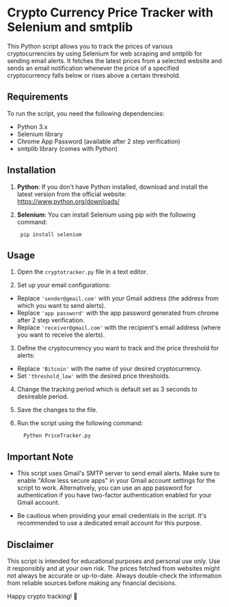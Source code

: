 # Crypto Currency Price Tracker with Selenium and smtplib

This Python script allows you to track the prices of various cryptocurrencies by using Selenium for web scraping and smtplib for sending email alerts. It fetches the latest prices from a selected website and sends an email notification whenever the price of a specified cryptocurrency falls below or rises above a certain threshold.

## Requirements

To run the script, you need the following dependencies:

- Python 3.x
- Selenium library
- Chrome App Password (available after 2 step verification)
- smtplib library (comes with Python)

## Installation

1. **Python**: If you don't have Python installed, download and install the latest version from the official website: https://www.python.org/downloads/

2. **Selenium**: You can install Selenium using pip with the following command:
   ```
    pip install selenium
   ```
## Usage

1. Open the `cryptotracker.py` file in a text editor.

2. Set up your email configurations:
- Replace `'sender@gmail.com'` with your Gmail address (the address from which you want to send alerts).
- Replace `'app password'` with the app password generated from chrome after 2 step verification.
- Replace `'receiver@gmail.com'` with the recipient's email address (where you want to receive the alerts).

3. Define the cryptocurrency you want to track and the price threshold for alerts:
- Replace `'Bitcoin'` with the name of your desired cryptocurrency.
- Set `'threshold_low'` with the desired price thresholds.
4. Change the tracking period which is default set as 3 seconds to desireable period.

5. Save the changes to the file.

6. Run the script using the following command:
   ```
     Python PriceTracker.py
   ```


## Important Note

- This script uses Gmail's SMTP server to send email alerts. Make sure to enable "Allow less secure apps" in your Gmail account settings for the script to work. Alternatively, you can use an app password for authentication if you have two-factor authentication enabled for your Gmail account.

- Be cautious when providing your email credentials in the script. It's recommended to use a dedicated email account for this purpose.

## Disclaimer

This script is intended for educational purposes and personal use only. Use it responsibly and at your own risk. The prices fetched from websites might not always be accurate or up-to-date. Always double-check the information from reliable sources before making any financial decisions.

Happy crypto tracking! 🚀
